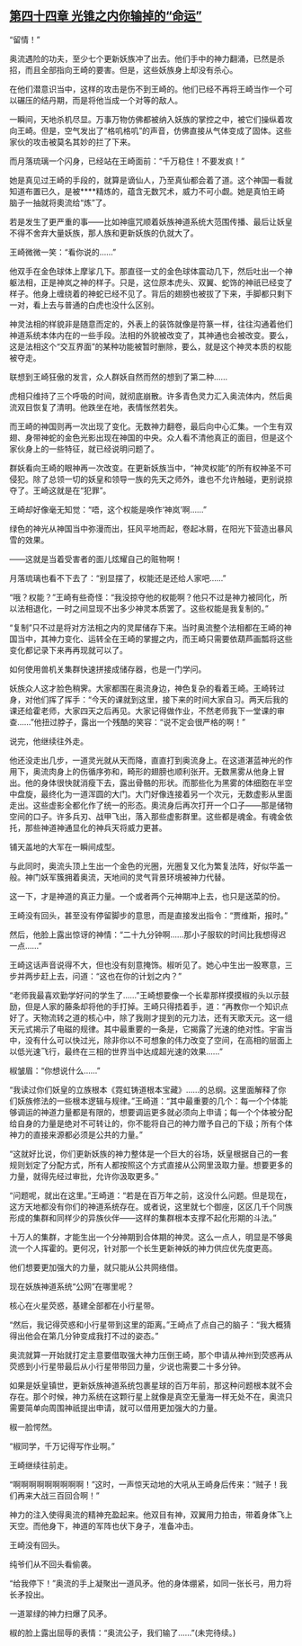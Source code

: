 ## [第四十四章 光锥之内你输掉的“命运”](https://www.xxbiquge.com/11_11207/9122377.html)


  “留情！”

  奥流遇险的功夫，至少七个更新妖族冲了出去。他们手中的神力翻涌，已然是杀招，而且全部指向王崎的要害。但是，这些妖族身上却没有杀心。

  在他们潜意识当中，这样的攻击是伤不到王崎的。他们已经不再将王崎当作一个可以碾压的结丹期，而是将他当成一个对等的敌人。

  一瞬间，天地杀机尽显。万事万物仿佛都被纳入妖族的掌控之中，被它们操纵着攻向王崎。但是，空气发出了“格叽格叽”的声音，仿佛直接从气体变成了固体。这些家伙的攻击被莫名其妙的拦了下来。

  而月落琉璃一个闪身，已经站在王崎面前：“千万稳住！不要发疯！”

  她是真见过王崎的手段的，就算是谪仙人，乃至真仙都会着了道。这个神国一看就知道布置已久，是被****精炼的，蕴含无数咒术，威力不可小觑。她是真怕王崎脑子一抽就将奧流给“炼”了。

  若是发生了更严重的事——比如神瘟咒顺着妖族神道系统大范围传播、最后让妖皇不得不舍弃大量妖族，那人族和更新妖族的仇就大了。

  王崎微微一笑：“看你说的……”

  他双手在金色球体上摩挲几下。那直径一丈的金色球体震动几下，然后吐出一个神躯法相，正是神岚之神的样子。只是，这位原本虎头、双翼、蛇饰的神祇已经变了样子。他身上缠绕着的神蛇已经不见了。背后的翅膀也被拔了下来，手脚都只剩下一对，看上去与普通的白虎也没什么区别。

  神灵法相的样貌非是随意而定的，外表上的装饰就像是符篆一样，往往沟通着他们神道系统本体内在的一些手段。法相的外貌被改变了，其神通也会被改变。要么，这是法相这个“交互界面”的某种功能被暂时删除，要么，就是这个神灵本质的权能被夺走。

  联想到王崎狂傲的发言，众人群妖自然而然的想到了第二种……

  虎相只维持了三个呼吸的时间，就彻底崩散。许多青色灵力汇入奥流体内，然后奥流双目恢复了清明。他跌坐在地，表情怅然若失。

  而王崎的神国则再一次出现了变化。无数神力翻卷，最后向中心汇集。一个生有双翅、身带神蛇的金色光影出现在神国的中央。众人看不清他真正的面目，但是这个家伙身上的一些特征，就已经说明问题了。

  群妖看向王崎的眼神再一次改变。在更新妖族当中，“神灵权能”的所有权神圣不可侵犯。除了总领一切的妖皇和领导一族的先天之师外，谁也不允许触碰，更别说掠夺了。王崎这就是在“犯罪”。

  王崎却好像毫无知觉：“唔，这个权能是唤作‘神岚’啊……”

  绿色的神光从神国当中弥漫而出，狂风平地而起，卷起冰屑，在阳光下营造出暴风雪的效果。

  ——这就是当着受害者的面儿炫耀自己的赃物啊！

  月落琉璃也看不下去了：“别显摆了，权能还是还给人家吧……”

  “哦？权能？”王崎有些奇怪：“我没掠夺他的权能啊？他只不过是神力被同化，所以法相退化，一时之间显现不出多少神灵本质罢了。这些权能是我复制的。”

  “复制”只不过是将对方法相之内的灵犀储存下来。当时奥流整个法相都在王崎的神国当中，其神力变化、运转全在王崎的掌握之内，而王崎只需要依葫芦画瓢将这些变化都记录下来再再现就可以了。

  如何使用兽机关集群快速拼接成储存器，也是一门学问。

  妖族众人这才脸色稍霁。大家都围在奥流身边，神色复杂的看着王崎。王崎转过身，对他们挥了挥手：“今天的课就到这里，接下来的时间大家自习。两天后我的课还给霍老师，大家四天之后再见。大家记得做作业，不然老师我下一堂课的审查……”他扭过脖子，露出一个残酷的笑容：“说不定会很严格的啊！”

  说完，他继续往外走。

  他还没走出几步，一道灵光就从天而降，直直打到奥流身上。在这道湛蓝神光的作用下，奥流肉身上的伤循序弥和，畸形的翅膀也顺利张开。无数黑雾从他身上冒出。他的身体很快就消瘦下去，露出骨骼的形状。而那些化为黑雾的体细胞在半空中盘旋，最终化为一道浑圆的大门。大门好像连接着另一个次元，无数虚影从里面走出。这些虚影全都化作了统一的形态。奧流身后再次打开一个口子——那是储物空间的口子。许多兵刃、战甲飞出，落入那些虚影群里。这些都是魂金。有魂金依托，那些神道神通显化的神兵天将威力更甚。

  铺天盖地的大军在一瞬间成型。

  与此同时，奥流头顶上生出一个金色的光圈，光圈复又化为繁复法阵，好似华盖一般。神门妖军簇拥着奥流，天地间的灵气背景环境被神力代替。

  这一下，才是神道的真正力量。一个或者两个元神期冲上去，也只是送菜的份。

  王崎没有回头，甚至没有停留脚步的意思，而是直接发出指令：“贾维斯，报时。”

  然后，他脸上露出惊讶的神情：“二十九分钟啊……那小子服软的时间比我想得迟一点……”

  王崎这话声音说得不大，但也没有刻意掩饰。椒听见了。她心中生出一股寒意，三步并两步赶上去，问道：“这也在你的计划之内？”

  “老师我最喜欢勤学好问的学生了……”王崎想要像一个长辈那样摸摸椒的头以示鼓励，但是人家的藤条却将他的手打掉。王崎只得捂着手，道：“再教你一个知识点好了。天物流转之道的核心中，除了我刚才提到的元力法，还有天歌天元。这一组天元式揭示了电磁的规律。其中最重要的一条是，它揭露了光速的绝对性。宇宙当中，没有什么可以快过光，除非你以不可想象的伟力改变了空间，在高相的层面上以低光速飞行，最终在三相的世界当中达成超光速的效果……”

  椒皱眉：“你想说什么……”

  “我读过你们妖皇的立族根本《霓虹铸道根本宝藏》……的总纲。这里面解释了你们妖族修法的一些根本逻辑与规律。”王崎道：“其中最重要的几个：每一个个体能够调运的神道力量都是有限的，想要调运更多就必须向上申请；每一个个体被分配给自身的力量是绝对不可转让的，你不能将自己的神力赠予自己的下级；所有个体神力的直接来源都必须是公共的力量。”

  “这就好比说，你们更新妖族的神力整体是一个巨大的谷场，妖皇根据自己的一套规则划定了分配方式，所有人都按照这个方式直接从公网里汲取力量。想要更多的力量，就得先经过审批，允许你汲取更多。”

  “问题呢，就出在这里。”王崎道：“若是在百万年之前，这没什么问题。但是现在，这方天地都没有你们的神道系统存在。或者说，这里就七个御座，区区几千个同族形成的集群和同样少的异族伙伴——这样的集群根本支撑不起化形期的斗法。”

  十万人的集群，才能生出一个分神期到合体期的神灵。这么一点人，明显是不够奥流一个人挥霍的。更何况，针对那一个长生更新神妖的神力供应优先度更高。

  他们想要更加强大的力量，就只能从公共网络借。

  现在妖族神道系统“公网”在哪里呢？

  核心在火星荧惑，基建全部都在小行星带。

  “然后，我记得荧惑和小行星带到这里的距离。”王崎点了点自己的脑子：“我大概猜得出他会在第几分钟变成我打不过的姿态。”

  奥流就算一开始就打定主意要借取强大神力压倒王崎，那个申请从神州到荧惑再从荧惑到小行星带最后从小行星带带回力量，少说也需要二十多分钟。

  如果是妖皇镇世，更新妖族神道系统包裹星球的百万年前，那这种问题根本就不会存在。那个时候，神力系统在这颗行星上就像是真空无量海一样无处不在，奥流只需要简单向周围神祇提出申请，就可以借用更加强大的力量。

  椒一脸愕然。

  “椒同学，千万记得写作业啊。”

  王崎继续往前走。

  “啊啊啊啊啊啊啊啊啊！”这时，一声惊天动地的大吼从王崎身后传来：“贼子！我们再来大战三百回合啊！”

  神力的注入使得奥流的精神充盈起来。他双目有神，双翼用力拍击，带着身体飞上天空。而他身下，神道的军阵也伏下身子，准备冲击。

  王崎没有回头。

  纯爷们从不回头看偷袭。

  “给我停下！”奥流的手上凝聚出一道风矛。他的身体绷紧，如同一张长弓，用力将长矛投出。

  一道翠绿的神力扫爆了风矛。

  椒的脸上露出屈辱的表情：“奥流公子，我们输了……”(未完待续。)
